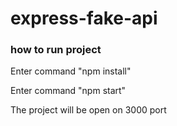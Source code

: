 # express-fake-api


### how to run project

Enter command "npm install"

Enter command "npm start"

The project will be open on 3000 port

